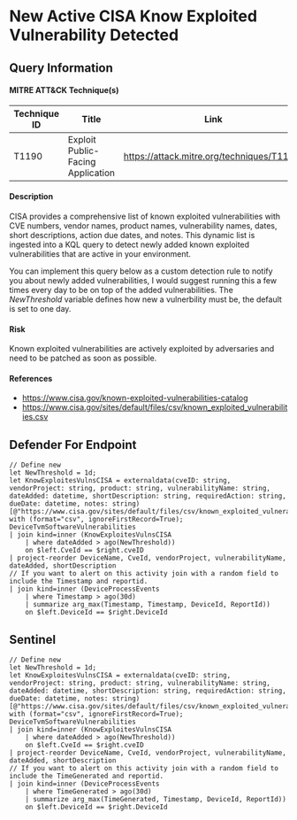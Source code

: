 # New Active CISA Know Exploited Vulnerability Detected

## Query Information

#### MITRE ATT&CK Technique(s)

| Technique ID | Title    | Link    |
| ---  | --- | --- |
| T1190 | Exploit Public-Facing Application | https://attack.mitre.org/techniques/T1190/ |

#### Description
CISA provides a comprehensive list of known exploited vulnerabilities with CVE numbers, vendor names, product names, vulnerability names, dates, short descriptions, action due dates, and notes. This dynamic list is ingested into a KQL query to detect newly added known exploited vulnerabilities that are active in your environment.

You can implement this query below as a custom detection rule to notify you about newly added vulnerabilities, I would suggest running this a few times every day to be on top of the added vulnerabilities. The *NewThreshold* variable defines how new a vulnerbility must be, the default is set to one day.

#### Risk
Known exploited vulnerabilities are actively exploited by adversaries and need to be patched as soon as possible.

#### References
- https://www.cisa.gov/known-exploited-vulnerabilities-catalog
- https://www.cisa.gov/sites/default/files/csv/known_exploited_vulnerabilities.csv

## Defender For Endpoint
```KQL
// Define new
let NewThreshold = 1d;
let KnowExploitesVulnsCISA = externaldata(cveID: string, vendorProject: string, product: string, vulnerabilityName: string, dateAdded: datetime, shortDescription: string, requiredAction: string, dueDate: datetime, notes: string)[@"https://www.cisa.gov/sites/default/files/csv/known_exploited_vulnerabilities.csv"] with (format="csv", ignoreFirstRecord=True);
DeviceTvmSoftwareVulnerabilities
| join kind=inner (KnowExploitesVulnsCISA 
    | where dateAdded > ago(NewThreshold)) 
    on $left.CveId == $right.cveID
| project-reorder DeviceName, CveId, vendorProject, vulnerabilityName, dateAdded, shortDescription
// If you want to alert on this activity join with a random field to include the Timestamp and reportid.
| join kind=inner (DeviceProcessEvents
    | where Timestamp > ago(30d)
    | summarize arg_max(Timestamp, Timestamp, DeviceId, ReportId))
    on $left.DeviceId == $right.DeviceId
```
## Sentinel
```KQL
// Define new
let NewThreshold = 1d;
let KnowExploitesVulnsCISA = externaldata(cveID: string, vendorProject: string, product: string, vulnerabilityName: string, dateAdded: datetime, shortDescription: string, requiredAction: string, dueDate: datetime, notes: string)[@"https://www.cisa.gov/sites/default/files/csv/known_exploited_vulnerabilities.csv"] with (format="csv", ignoreFirstRecord=True);
DeviceTvmSoftwareVulnerabilities
| join kind=inner (KnowExploitesVulnsCISA 
    | where dateAdded > ago(NewThreshold)) 
    on $left.CveId == $right.cveID
| project-reorder DeviceName, CveId, vendorProject, vulnerabilityName, dateAdded, shortDescription
// If you want to alert on this activity join with a random field to include the TimeGenerated and reportid.
| join kind=inner (DeviceProcessEvents
    | where TimeGenerated > ago(30d)
    | summarize arg_max(TimeGenerated, Timestamp, DeviceId, ReportId))
    on $left.DeviceId == $right.DeviceId
```